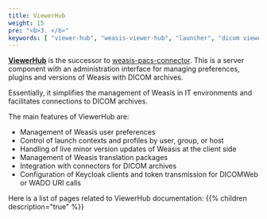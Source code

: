 ```yaml
---
title: ViewerHub
weight: 15
pre: "<b>3. </b>"
keywords: [ "viewer-hub", "weasis-viewer-hub", "launcher", "dicom viewer", "pacs", "dicom", ]
---
```


[**ViewerHub**](https://github.com/nroduit/viewer-hub) is the successor to [weasis-pacs-connector](https://github.com/nroduit/weasis-pacs-connector). This is a server component with an administration interface for managing preferences, plugins and versions of Weasis with DICOM archives.

Essentially, it simplifies the management of Weasis in IT environments and facilitates connections to DICOM archives.

The main features of ViewerHub are:
- Management of Weasis user preferences
- Control of launch contexts and profiles by user, group, or host
- Handling of live minor version updates of Weasis at the client side
- Management of Weasis translation packages
- Integration with connectors for DICOM archives
- Configuration of Keycloak clients and token transmission for DICOMWeb or WADO URI calls

Here is a list of pages related to ViewerHub documentation:
{{% children description="true" %}}




